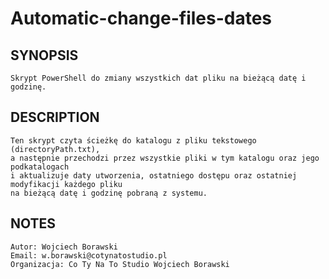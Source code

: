 # Automatic-change-files-dates

## SYNOPSIS
    Skrypt PowerShell do zmiany wszystkich dat pliku na bieżącą datę i godzinę.

## DESCRIPTION
    Ten skrypt czyta ścieżkę do katalogu z pliku tekstowego (directoryPath.txt), 
    a następnie przechodzi przez wszystkie pliki w tym katalogu oraz jego podkatalogach
    i aktualizuje daty utworzenia, ostatniego dostępu oraz ostatniej modyfikacji każdego pliku
    na bieżącą datę i godzinę pobraną z systemu.

## NOTES
    Autor: Wojciech Borawski
    Email: w.borawski@cotynatostudio.pl
    Organizacja: Co Ty Na To Studio Wojciech Borawski
